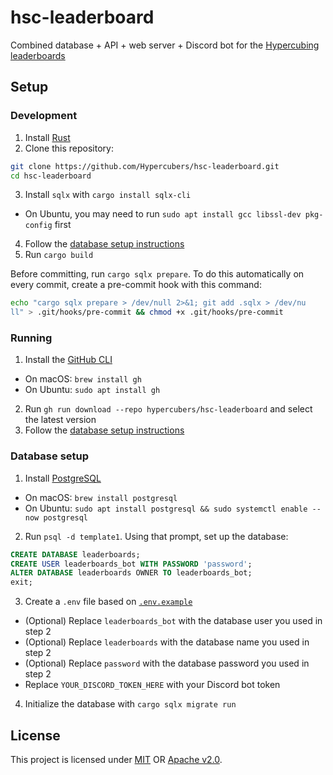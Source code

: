 # hsc-leaderboard

Combined database + API + web server + Discord bot for the [Hypercubing leaderboards](https://lb.hypercubing.xyz/)

## Setup

### Development

1. Install [Rust](https://www.rust-lang.org/tools/install)
2. Clone this repository:

```sh
git clone https://github.com/Hypercubers/hsc-leaderboard.git
cd hsc-leaderboard
```

3. Install `sqlx` with `cargo install sqlx-cli`

  - On Ubuntu, you may need to run `sudo apt install gcc libssl-dev pkg-config` first

4. Follow the [database setup instructions](#database-setup)
5. Run `cargo build`

Before committing, run `cargo sqlx prepare`. To do this automatically on every commit, create a pre-commit hook with this command:

```sh
echo "cargo sqlx prepare > /dev/null 2>&1; git add .sqlx > /dev/nu
ll" > .git/hooks/pre-commit && chmod +x .git/hooks/pre-commit
```

### Running

1. Install the [GitHub CLI](https://cli.github.com/)

  - On macOS: `brew install gh`
  - On Ubuntu: `sudo apt install gh`

2. Run `gh run download --repo hypercubers/hsc-leaderboard` and select the latest version
3. Follow the [database setup instructions](#database-setup)

### Database setup

1. Install [PostgreSQL](https://www.postgresql.org/download/)

  - On macOS: `brew install postgresql`
  - On Ubuntu: `sudo apt install postgresql && sudo systemctl enable --now postgresql`

2. Run `psql -d template1`. Using that prompt, set up the database:

```sql
CREATE DATABASE leaderboards;
CREATE USER leaderboards_bot WITH PASSWORD 'password';
ALTER DATABASE leaderboards OWNER TO leaderboards_bot;
exit;
```

3. Create a `.env` file based on [`.env.example`](.env.example)

  - (Optional) Replace `leaderboards_bot` with the database user you used in step 2
  - (Optional) Replace `leaderboards` with the database name you used in step 2
  - (Optional) Replace `password` with the database password you used in step 2
  - Replace `YOUR_DISCORD_TOKEN_HERE` with your Discord bot token

4. Initialize the database with `cargo sqlx migrate run`

## License

This project is licensed under [MIT](https://opensource.org/license/mit) OR [Apache v2.0](https://apache.org/licenses/LICENSE-2.0).
